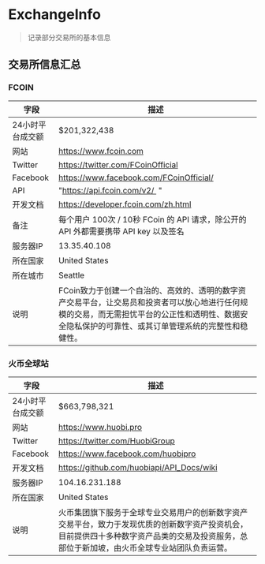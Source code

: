 # ExchangeInfo
> 记录部分交易所的基本信息

## 交易所信息汇总
### FCOIN
|字段|描述|
|------ |------|
|24小时平台成交额|$201,322,438|
|网站|https://www.fcoin.com|
|Twitter|https://twitter.com/FCoinOfficial|
|Facebook|https://www.facebook.com/FCoinOfficial/|
|API|"https://api.fcoin.com/v2/  "|
|开发文档|https://developer.fcoin.com/zh.html|
|备注|每个用户 100次 / 10秒 FCoin 的 API 请求，除公开的 API 外都需要携带 API key 以及签名|
|服务器IP|13.35.40.108|
|所在国家|United States|
|所在城市|Seattle|
|说明|FCoin致力于创建一个自治的、高效的、透明的数字资产交易平台，让交易员和投资者可以放心地进行任何规模的交易，而无需担忧平台的公正性和透明性、数据安全隐私保护的可靠性、或其订单管理系统的完整性和稳健性。|

### 火币全球站
|字段|描述|
|------ |------|
|24小时平台成交额|$663,798,321|
|网站|https://www.huobi.pro|
|Twitter|https://twitter.com/HuobiGroup|
|Facebook|https://www.facebook.com/huobipro|
|开发文档|https://github.com/huobiapi/API_Docs/wiki|
|服务器IP|104.16.231.188|
|所在国家|United States|
|说明|火币集团旗下服务于全球专业交易用户的创新数字资产交易平台，致力于发现优质的创新数字资产投资机会，目前提供四十多种数字资产品类的交易及投资服务，总部位于新加坡，由火币全球专业站团队负责运营。|
